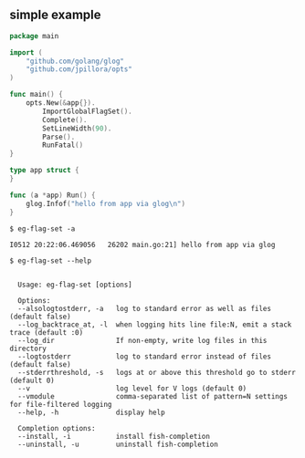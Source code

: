 ## simple example

<!--tmpl,chomp,code=go:cat main.go -->
``` go 
package main

import (
	"github.com/golang/glog"
	"github.com/jpillora/opts"
)

func main() {
	opts.New(&app{}).
		ImportGlobalFlagSet().
		Complete().
		SetLineWidth(90).
		Parse().
		RunFatal()
}

type app struct {
}

func (a *app) Run() {
	glog.Infof("hello from app via glog\n")
}
```
<!--/tmpl-->

```
$ eg-flag-set -a
```

<!--tmpl,chomp,code=plain:go run main.go -a -->
``` plain 
I0512 20:22:06.469056   26202 main.go:21] hello from app via glog
```
<!--/tmpl-->

```
$ eg-flag-set --help
```

<!--tmpl,chomp,code=plain:go build -o eg-flag-set && ./eg-flag-set --help ; rm eg-flag-set -->
``` plain 

  Usage: eg-flag-set [options]

  Options:
  --alsologtostderr, -a   log to standard error as well as files (default false)
  --log_backtrace_at, -l  when logging hits line file:N, emit a stack trace (default :0)
  --log_dir               If non-empty, write log files in this directory
  --logtostderr           log to standard error instead of files (default false)
  --stderrthreshold, -s   logs at or above this threshold go to stderr (default 0)
  --v                     log level for V logs (default 0)
  --vmodule               comma-separated list of pattern=N settings for file-filtered logging
  --help, -h              display help

  Completion options:
  --install, -i           install fish-completion
  --uninstall, -u         uninstall fish-completion

```
<!--/tmpl-->
